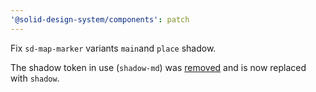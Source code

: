 ```yaml
---
'@solid-design-system/components': patch
---
```


Fix `sd-map-marker` variants `main`and `place` shadow.

The shadow token in use (`shadow-md`) was [removed](https://github.com/solid-design-system/solid/pull/963) and is now replaced with `shadow`.
